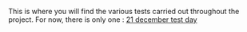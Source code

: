 This is where you will find the various tests carried out throughout the project. For now, there is only one : [21 december test day](2022-12-21_TestDay.md)


